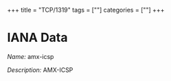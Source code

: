 +++
title = "TCP/1319"
tags = [""]
categories = [""]
+++

# IANA Data

_Name:_ amx-icsp

_Description:_ AMX-ICSP

